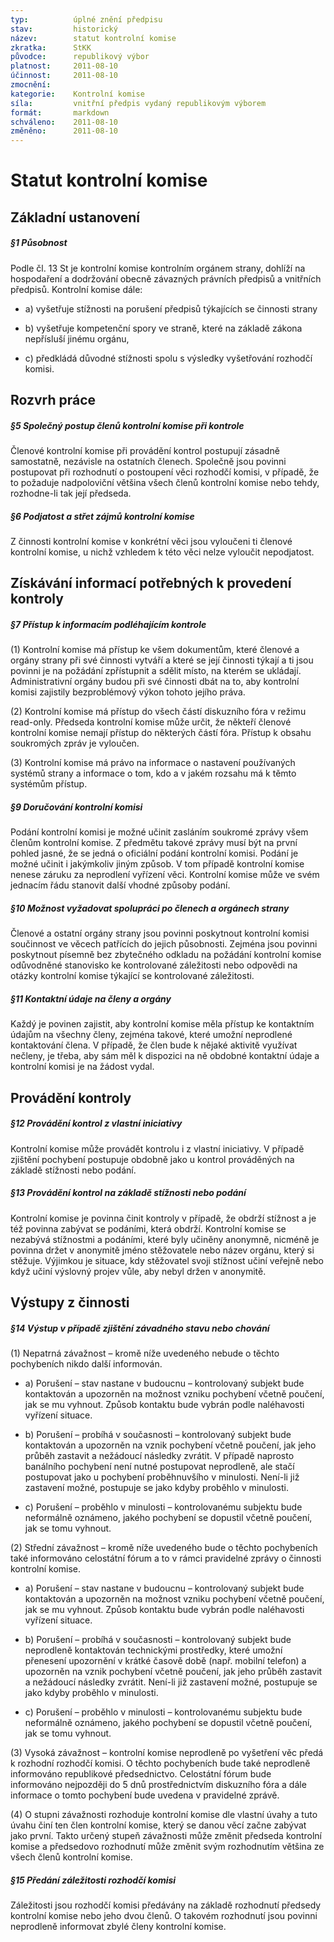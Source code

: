 ```yaml
---
typ:          úplné znění předpisu
stav:         historický
název:        statut kontrolní komise
zkratka:      StKK
původce:      republikový výbor
platnost:     2011-08-10
účinnost:     2011-08-10
zmocnění:     
kategorie:    Kontrolní komise
síla:         vnitřní předpis vydaný republikovým výborem
formát:       markdown
schváleno:    2011-08-10
změněno:      2011-08-10
---
```

<!--10.08.2011 17:59 ![image alt text](image_0.png)[ ](http://www.pirati.cz/rules/stkk?rev=1312991964&do=diff)[rules:stkk](http://www.pirati.cz/rules/stkk?rev=1312991964) – CF 5/2011 Mgr. Bc. Jakub Michálek-->

# **Statut kontrolní komise**

## Základní ustanovení

##### **§1 Působnost**

Podle čl. 13 St je kontrolní komise kontrolním orgánem strany, dohlíží na hospodaření a dodržování obecně závazných právních předpisů a vnitřních předpisů. Kontrolní komise dále:

* a) vyšetřuje stížnosti na porušení předpisů týkajících se činnosti strany

* b) vyšetřuje kompetenční spory ve straně, které na základě zákona nepřísluší jinému orgánu,

* c) předkládá důvodné stížnosti spolu s výsledky vyšetřování rozhodčí komisi.

## Rozvrh práce

##### **§5 Společný postup členů kontrolní komise při kontrole**

Členové kontrolní komise při provádění kontrol postupují zásadně samostatně, nezávisle na ostatních členech. Společně jsou povinni postupovat při rozhodnutí o postoupení věci rozhodčí komisi, v případě, že to požaduje nadpoloviční většina všech členů kontrolní komise nebo tehdy, rozhodne-li tak její předseda.

##### **§6 Podjatost a střet zájmů kontrolní komise**

Z činnosti kontrolní komise v konkrétní věci jsou vyloučeni ti členové kontrolní komise, u nichž vzhledem k této věci nelze vyloučit nepodjatost.

## Získávání informací potřebných k provedení kontroly

##### **§7 Přístup k informacím podléhajícím kontrole**

(1) Kontrolní komise má přístup ke všem dokumentům, které členové a orgány strany při své činnosti vytváří a které se její činnosti týkají a ti jsou povinni je na požádání zpřístupnit a sdělit místo, na kterém se ukládají. Administrativní orgány budou při své činnosti dbát na to, aby kontrolní komisi zajistily bezproblémový výkon tohoto jejího práva.

(2) Kontrolní komise má přístup do všech částí diskuzního fóra v režimu read-only. Předseda kontrolní komise může určit, že někteří členové kontrolní komise nemají přístup do některých částí fóra. Přístup k obsahu soukromých zpráv je vyloučen.

(3) Kontrolní komise má právo na informace o nastavení používaných systémů strany a informace o tom, kdo a v jakém rozsahu má k těmto systémům přístup.

##### **§9 Doručování kontrolní komisi**

Podání kontrolní komisi je možné učinit zasláním soukromé zprávy všem členům kontrolní komise. Z předmětu takové zprávy musí být na první pohled jasné, že se jedná o oficiální podání kontrolní komisi. Podání je možné učinit i jakýmkoliv jiným způsob. V tom případě kontrolní komise nenese záruku za neprodlení vyřízení věci. Kontrolní komise může ve svém jednacím řádu stanovit další vhodné způsoby podání.

##### **§10 Možnost vyžadovat spolupráci po členech a orgánech strany**

Členové a ostatní orgány strany jsou povinni poskytnout kontrolní komisi součinnost ve věcech patřících do jejich působnosti. Zejména jsou povinni poskytnout písemně bez zbytečného odkladu na požádání kontrolní komise odůvodněné stanovisko ke kontrolované záležitosti nebo odpovědi na otázky kontrolní komise týkající se kontrolované záležitosti.

##### **§11 Kontaktní údaje na členy a orgány**

Každý je povinen zajistit, aby kontrolní komise měla přístup ke kontaktním údajům na všechny členy, zejména takové, které umožní neprodlené kontaktování člena. V případě, že člen bude k nějaké aktivitě využívat nečleny, je třeba, aby sám měl k dispozici na ně obdobné kontaktní údaje a kontrolní komisi je na žádost vydal.

## Provádění kontroly

##### **§12 Provádění kontrol z vlastní iniciativy**

Kontrolní komise může provádět kontrolu i z vlastní iniciativy. V případě zjištění pochybení postupuje obdobně jako u kontrol prováděných na základě stížnosti nebo podání.

##### **§13 Provádění kontrol na základě stížnosti nebo podání**

Kontrolní komise je povinna činit kontroly v případě, že obdrží stížnost a je též povinna zabývat se podáními, která obdrží. Kontrolní komise se nezabývá stížnostmi a podáními, které byly učiněny anonymně, nicméně je povinna držet v anonymitě jméno stěžovatele nebo název orgánu, který si stěžuje. Výjimkou je situace, kdy stěžovatel svoji stížnost učiní veřejně nebo když učiní výslovný projev vůle, aby nebyl držen v anonymitě.

## Výstupy z činnosti

##### **§14 Výstup v případě zjištění závadného stavu nebo chování**

(1) Nepatrná závažnost – kromě níže uvedeného nebude o těchto pochybeních nikdo další informován.

* a) Porušení – stav nastane v budoucnu – kontrolovaný subjekt bude kontaktován a upozorněn na možnost vzniku pochybení včetně poučení, jak se mu vyhnout. Způsob kontaktu bude vybrán podle naléhavosti vyřízení situace.

* b) Porušení – probíhá v současnosti – kontrolovaný subjekt bude kontaktován a upozorněn na vznik pochybení včetně poučení, jak jeho průběh zastavit a nežádoucí následky zvrátit. V případě naprosto banálního pochybení není nutné postupovat neprodleně, ale stačí postupovat jako u pochybení proběhnuvšího v minulosti. Není-li již zastavení možné, postupuje se jako kdyby proběhlo v minulosti.

* c) Porušení – proběhlo v minulosti – kontrolovanému subjektu bude neformálně oznámeno, jakého pochybení se dopustil včetně poučení, jak se tomu vyhnout.

(2) Střední závažnost – kromě níže uvedeného bude o těchto pochybeních také informováno celostátní fórum a to v rámci pravidelné zprávy o činnosti kontrolní komise.

* a) Porušení – stav nastane v budoucnu – kontrolovaný subjekt bude kontaktován a upozorněn na možnost vzniku pochybení včetně poučení, jak se mu vyhnout. Způsob kontaktu bude vybrán podle naléhavosti vyřízení situace.

* b) Porušení – probíhá v současnosti – kontrolovaný subjekt bude neprodleně kontaktován technickými prostředky, které umožní přenesení upozornění v krátké časově době (např. mobilní telefon) a upozorněn na vznik pochybení včetně poučení, jak jeho průběh zastavit a nežádoucí následky zvrátit. Není-li již zastavení možné, postupuje se jako kdyby proběhlo v minulosti.

* c) Porušení – proběhlo v minulosti – kontrolovanému subjektu bude neformálně oznámeno, jakého pochybení se dopustil včetně poučení, jak se tomu vyhnout.

(3) Vysoká závažnost – kontrolní komise neprodleně po vyšetření věc předá k rozhodní rozhodčí komisi. O těchto pochybeních bude také neprodleně informováno republikové předsednictvo. Celostátní fórum bude informováno nejpozději do 5 dnů prostřednictvím diskuzního fóra a dále informace o tomto pochybení bude uvedena v pravidelné zprávě.

(4) O stupni závažnosti rozhoduje kontrolní komise dle vlastní úvahy a tuto úvahu činí ten člen kontrolní komise, který se danou věcí začne zabývat jako první. Takto určený stupeň závažnosti může změnit předseda kontrolní komise a předsedovo rozhodnutí může změnit svým rozhodnutím většina ze všech členů kontrolní komise.

##### **§15 Předání záležitosti rozhodčí komisi**

Záležitosti jsou rozhodčí komisi předávány na základě rozhodnutí předsedy kontrolní komise nebo jeho dvou členů. O takovém rozhodnutí jsou povinni neprodleně informovat zbylé členy kontrolní komise.

